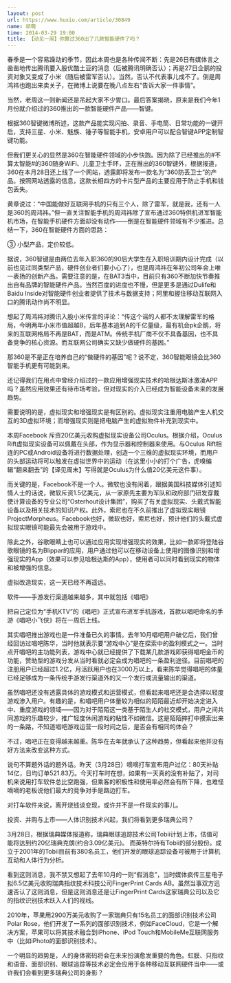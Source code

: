 ```yaml
---
layout: post
url: https://www.huxiu.com/article/30849
name: 祁萌
time: 2014-03-29 19:00
title: 【动见一周】你算过360出了几款智能硬件了吗？
---
```

春季是一个容易躁动的季节，因此本周也是各种传闻不断：先是26日有媒体言之凿凿地传出腾讯要入股优酷土豆的消息（后被腾讯明确否认）；再是27日企鹅的投资对象又变成了小米（随后被雷军否认）。当然，否认不代表事儿成不了。倒是周鸿祎也跑出来卖关子，在微博上说要在晚八点左右“告诉大家一件事情”。

当然，老周这一则新闻还是吊起大家不少胃口。最后答案揭晓，原来是我们今年1月份就介绍过的360推出的一款智能硬件产品——智键。

根据360智键微博所述，这款产品能实现闪拍、录音、手电筒、日常功能的一键开启，支持三星、小米、魅族、锤子等智能手机，安卓用户可以配合智键APP定制智键功能。

但我们更关心的显然是360在智能硬件领域的小步快跑。因为除了已经推出的#不算太智能#的360随身WiFi、儿童卫士手环，正在推出的360智键外，根据报道，360在本月28日还上线了一个网站，透露即将发布一款名为“360防丢卫士”的产品。按照网站透露的信息，这款长相四方的卡片型产品的主要应用于防止手机和钱包丢失。

黄章说过：“中国能做好互联网手机的只有三个人，除了雷军，就是我，还有一人是360的周鸿祎。”但一直关注智能手机的周鸿祎除了宣布通过360特供机进军智能机市场，在智能手机硬件方面却没有动作——倒是在智能硬件领域有不少推进。总结一下，360在智能硬件方面的思路：

③ 小型产品，定价较低。

据说，360智键是由两位去年入职360的90后大学生在入职培训期内设计完成（以前也见过同类型产品，硬件创业者们要小心了），也是周鸿祎在年初公司年会上唯一表扬的创新产品。需要注意的是，在BAT3当中，目前只有360不断加快节奏推出自有品牌的智能硬件产品。当然百度的进度也不慢，但是更多是通过Dulife和Baidu Inside对智能硬件创业者提供了技术与数据支持；阿里和握住移动互联网入口的腾讯动作尚不明显。

想起了周鸿祎对腾讯入股小米传言的评论：“传这个谣的人都不太理解雷军的格局，今明两年小米市值超越B，后年基本追到A的千亿量级，最有机会pk企鹅，将来的互联网格局不再是BAT，而是ATM。传统手机厂商不仅不具备基因，也不具备竞争的核心资源。而互联网公司确实又缺少做硬件的基因。”

那360是不是正在培养自己的“做硬件的基因”呢？说不定，360智能眼镜会比360智能手机更有可能到来。

还记得我们在用点中曾经介绍过的一款应用增强现实技术的哈根达斯冰激凌APP吗？虽然应用效果还有待市场考验，但对现实的介入已经成为智能设备未来的发展趋势。

需要说明的是，虚拟现实和增强现实是有区别的。虚拟现实注重用电脑产生人机交互的3D虚拟环境；而增强现实则是把电脑产生的虚拟物件补充到现实中。

本周Facebook 斥资20亿美元收购虚拟现实设备公司Oculus。根据介绍，Oculus Rift虚拟现实设备可以佩戴在头部，作为显示器和控制器来使用。与Oculus Rift相连的PC或Android设备将进行数据处理，创造一个三维的虚拟现实环境，而用户的头部运动将可以触发在虚拟世界中的运动（在这里小小的打个广告，虎嗅编辑“翻来翻去”的【译见周末】写得就是Oculus为什么值20亿美元这件事）。

而关键的是，Facebook不是一个人。微软也没有闲着，跟据美国科技媒体引述知情人士的话说，微软斥资1.5亿美元，从一家原先主要为军队和政府部门研发穿戴使计算设备的专业公司“Osterhout设计集团”，购买了有关虚拟现实、头戴式智能设备以及相关技术的知识产权。此外，索尼也在不久前推出了虚拟现实眼镜ProjectMorpheus。Facebook也好，微软也好，索尼也好，预计他们的头戴式虚拟现实眼镜可能最先会被用于游戏中。

除此之外，谷歌眼睛上也可以通过应用实现增强现实的效果，比如一款即将登陆谷歌眼镜的名为Blippar的应用，用户通过他可以在移动设备上使用的图像识别和增强现实的App（效果可以参见哈根达斯的App），使用者可以同时看到现实的物体和被增强的信息。

虚拟改造现实，这一天已经不再遥远。

软件——手游发行渠道越来越多，其中就包括《唱吧》

把自己定位为“手机KTV”的《唱吧》正式宣布进军手机游戏，首款以唱吧命名的手游《唱吧小飞侠》将在一周后上线。

其实唱吧推出游戏也是一件准备已久的事情。去年10月唱吧用户破亿后，我们曾经回访过唱吧陈华，当时他就表示要“游戏中心”是在探索中的盈利模式之一。当时点开唱吧的主功能列表，游戏中心就已经提供了下载某几款游戏即获得唱吧金币的功能，赞助型的游戏分发从当时看就必定会成为唱吧的一条盈利途径。目前唱吧的注册用户已经超过1.2亿，月活跃用户也在3000万以上，看来陈华觉得唱吧的体量已经足够成为一条传统手游发行渠道外的又一个发行或流量输出的渠道。

虽然唱吧还没有透露具体的游戏模式和运营模式，但看起来唱吧还是会选择以轻度游戏渗入用户。有趣的是，和唱吧用户体量较为相似的陌陌最近却开始决定进入中、重度游戏的领域——因为对于陌陌这一类基于陌生人的社交模式，用户之间共同游戏的乐趣较少，推广轻度休闲游戏的粘性不如微信。这是陌陌摔打中摸索出来的一条路，不知道唱吧游戏运营一段时间之后，是否会有相同的体会？

不过，唱吧正在变得越来越重。陈华在去年就承认了这种趋势，但看起来他并没有好方法来改变这种方式。

说句不算题外话的题外话。昨天（3月28日）嘀嘀打车宣布用户过亿：80天补贴14亿，日均订单521.83万。今天打车时在想，如果有一天真的没有补贴了，对司机来说用打车软件总比空跑强，但乘客的积极性和使用率必然会有所下降，也难怪嘀嘀的老板说他们最大的竞争对手是路边打车。

对打车软件来说，离开烧钱谈变现，或许并不是一件现实的事儿。

投资、并购与上市——人体识别技术兴起，我们将看到更多瑞典公司？

3月28日，根据瑞典媒体报道称，瑞典眼球追踪技术公司Tobii计划上市，估值可能将达到约20亿瑞典克朗(约合3.09亿美元)。 而英特尔持有Tobii的部分股份。成立于2001年的Tobii目前有380名员工，他们开发的眼球追踪设备可被用于计算机互动和人体行为分析。

看到这则消息，我不禁又想起了去年10月的一则“假消息”，当时媒体疯传三星电子拟6.5亿美元收购瑞典指纹技术科技公司FingerPrint Cards AB。虽然当事双方迅速否认了这则消息，但是这则消息还是让FingerPrint Cards这家瑞典公司以及它的指纹识别技术跃入人们的视线。

2010年，苹果用2900万美元收购了一家瑞典只有15名员工的面部识别技术公司Polar Rose，他们开发了一系列的面部识别技术，例如FaceCloud，它是一个解决方案，苹果可以将其技术融合到iPhone、iPod Touch和MobileMe互联网服务中（比如iPhoto的面部识别技术）。

一个明显的趋势是，人的身体密码将会在未来扮演愈发重要的角色。虹膜、只指纹和语音、面部识别、眼球追踪等技术必定会应用于各种移动互联网硬件当中——或许我们会看到更多瑞典公司的身影？

